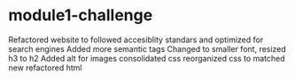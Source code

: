 # module1-challenge
Refactored website to followed accesiblity standars and optimized for search engines
Added more semantic tags 
Changed to smaller font, resized h3 to h2 
Added alt for images
consolidated css
reorganized css to matched new refactored html
